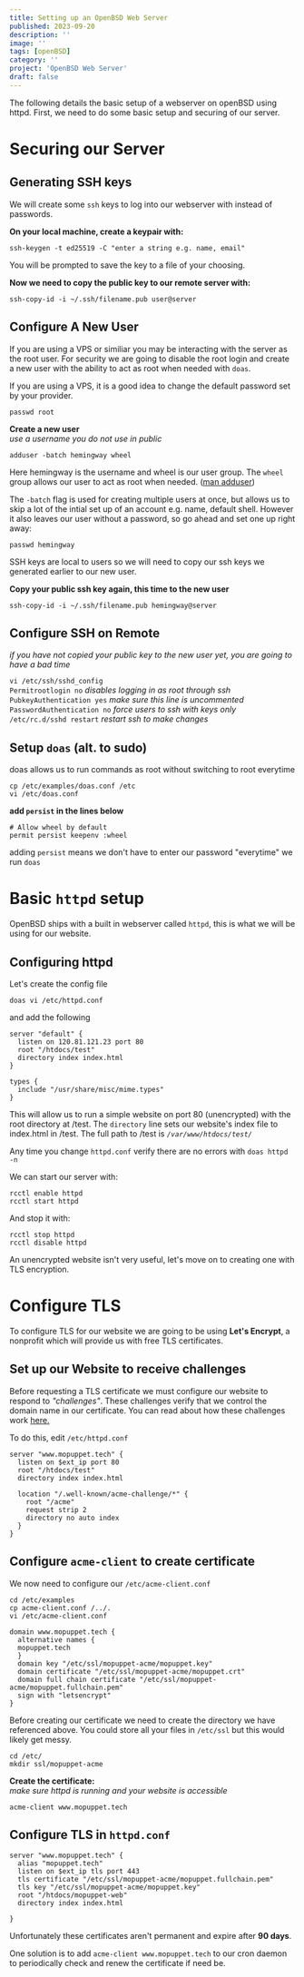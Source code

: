 ```yaml
---
title: Setting up an OpenBSD Web Server
published: 2023-09-20
description: ''
image: ''
tags: [openBSD]
category: ''
project: 'OpenBSD Web Server'
draft: false 
---
```


The following details the basic setup of a webserver on openBSD using httpd. First, we need to do some basic setup and securing of our server.

# Securing our Server

## Generating SSH keys

We will create some `ssh` keys to log into our webserver with instead of passwords.

**On your local machine, create a keypair with:**  
  
`ssh-keygen -t ed25519 -C "enter a string e.g. name, email"`

You will be prompted to save the key to a file of your choosing.

**Now we need to copy the public key to our remote server with:**  
  
`ssh-copy-id -i ~/.ssh/filename.pub user@server`

## Configure A New User

If you are using a VPS or similiar you may be interacting with the server as the root user. For security we are going to disable the root login and create a new user with the ability to act as root when needed with `doas`.

If you are using a VPS, it is a good idea to change the default password set by your provider.  
  
`passwd root`

**Create a new user**  
*use a username you do not use in public*  
  
`adduser -batch hemingway wheel`

Here hemingway is the username and wheel is our user group. The `wheel` group allows our user to act as root when needed. ([man adduser](https://man.openbsd.org/adduser))

The `-batch` flag is used for creating multiple users at once, but allows us to skip a lot of the intial set up of an account e.g. name, default shell. However it also leaves our user without a password, so go ahead and set one up right away:

`passwd hemingway`

SSH keys are local to users so we will need to copy our ssh keys we generated earlier to our new user.

**Copy your public ssh key again, this time to the new user**  
  
`ssh-copy-id -i ~/.ssh/filename.pub hemingway@server`

## Configure SSH on Remote
*if you have not copied your public key to the new user yet, you are going to have a bad time*

`vi /etc/ssh/sshd_config`  
`Permitrootlogin no`  *disables logging in as root through ssh*  
`PubkeyAuthentication yes` *make sure this line is uncommented*  
`PasswordAuthentication no` *force users to ssh with keys only*   
`/etc/rc.d/sshd restart`  *restart ssh to make changes*

## Setup `doas` (alt. to sudo)
doas allows us to run commands as root without switching to root everytime

`cp /etc/examples/doas.conf /etc`  
`vi /etc/doas.conf`  
  

**add `persist` in the lines below**  
  
`# Allow wheel by default`  
`permit persist keepenv :wheel`   

adding `persist` means we don't have to enter our password "everytime" we run `doas`

# Basic `httpd` setup

OpenBSD ships with a built in webserver called `httpd`, this is what we will be using for our website.

## Configuring httpd

Let's create the config file  
  
`doas vi /etc/httpd.conf`  

and add the following

```
server "default" {
  listen on 120.81.121.23 port 80
  root "/htdocs/test"
  directory index index.html
}

types {
  include "/usr/share/misc/mime.types"
}
```  

This will allow us to run a simple website on port 80 (unencrypted) with the root directory at /test. The `directory` line sets our website's index file to index.html in /test. The full path to /test is *`/var/www/htdocs/test/`*

Any time you change `httpd.conf` verify there are no errors with `doas httpd -n`  

We can start our server with:

`rcctl enable httpd`  
`rcctl start httpd`  

And stop it with:  

`rcctl stop httpd`  
`rcctl disable httpd`  

An unencrypted website isn't very useful, let's move on to creating one with TLS encryption.

# Configure TLS

To configure TLS for our website we are going to be using **Let's Encrypt**, a nonprofit which will provide us with free TLS certificates.

## Set up our Website to receive challenges

Before requesting a TLS certificate we must configure our website to respond to *"challenges"*. These challenges verify that we control the domain name in our certificate. You can read about how these challenges work [here.](https://letsencrypt.org/docs/challenge-types/)

To do this, edit `/etc/httpd.conf`

```
server "www.mopuppet.tech" {
  listen on $ext_ip port 80
  root "/htdocs/test"
  directory index index.html

  location "/.well-known/acme-challenge/*" {
  	root "/acme"
  	request strip 2
  	directory no auto index
  }
}
```

## Configure `acme-client` to create certificate

We now need to configure our `/etc/acme-client.conf`

`cd /etc/examples`  
`cp acme-client.conf /../.`  
`vi /etc/acme-client.conf`

```
domain www.mopuppet.tech {
  alternative names {
  mopuppet.tech
  }
  domain key "/etc/ssl/mopuppet-acme/mopuppet.key"
  domain certificate "/etc/ssl/mopuppet-acme/mopuppet.crt"
  domain full chain certificate "/etc/ssl/mopuppet-acme/mopuppet.fullchain.pem"
  sign with "letsencrypt"
}
```

Before creating our certificate we need to create the directory we have referenced above. You could store all your files in `/etc/ssl` but this would likely get messy.

`cd /etc/`  
`mkdir ssl/mopuppet-acme`

**Create the certificate:**  
*make sure httpd is running and your website is accessible*

`acme-client www.mopuppet.tech`

## Configure TLS in `httpd.conf`

```
server "www.mopuppet.tech" {
  alias "mopuppet.tech"
  listen on $ext_ip tls port 443
  tls certificate "/etc/ssl/mopuppet-acme/mopuppet.fullchain.pem"
  tls key "/etc/ssl/mopuppet-acme/mopuppet.key" 
  root "/htdocs/mopuppet-web"
  directory index index.html
  
}
```

Unfortunately these certificates aren't permanent and expire after **90 days**. 

One solution is to add `acme-client www.mopuppet.tech` to our cron daemon to periodically check and renew the certificate if need be.